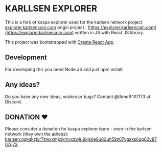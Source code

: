 # KARLLSEN EXPLORER

This is a fork of kaspa explorer used for the karlsen network project [explorer.karlsencoin.com](explorer.karlsencoin.com)
origin project : [https://explorer.karlsencoin.com](https://explorer.karlsencoin.com) written in JS with React.JS library.

This project was bootstrapped with [Create React App](https://github.com/facebook/create-react-app).

## Development

For developing this you need Node.JS and just npm install.

## Any ideas?

Do you have any new ideas, wishes or bugs? Contact @lAmeR^#7173 at Discord.

## DONATION ♥

Please consider a donation for kaspa explorer team  - even in the karlsen network (they own the adress): [karlsen:qqkqkzjvr7zwxxmjxjkmxxdwju9kjs6e9u82uh59z07vgaks6gg62v8707g73](https://explorer.karlsencoin.com/addresses/karlsen:qqkqkzjvr7zwxxmjxjkmxxdwju9kjs6e9u82uh59z07vgaks6gg62v8707g73)
